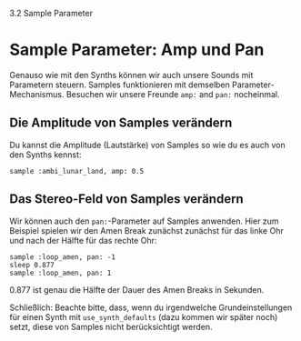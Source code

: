 3.2 Sample Parameter

# Sample Parameter: Amp und Pan

Genauso wie mit den Synths können wir auch unsere Sounds mit Parametern steuern. Samples funktionieren mit demselben Parameter-Mechanismus. Besuchen wir unsere Freunde `amp:` and `pan:` nocheinmal.

## Die Amplitude von Samples verändern

Du kannst die Amplitude (Lautstärke) von Samples so wie du es auch von den Synths kennst:

```
sample :ambi_lunar_land, amp: 0.5
```

## Das Stereo-Feld von Samples verändern

Wir können auch den `pan:`-Parameter auf Samples anwenden. Hier zum Beispiel spielen wir den Amen Break zunächst zunächst für das linke Ohr und nach der Hälfte für das rechte Ohr:

```
sample :loop_amen, pan: -1
sleep 0.877
sample :loop_amen, pan: 1
```

0.877 ist genau die Hälfte der Dauer des Amen Breaks in Sekunden.

Schließlich: Beachte bitte, dass, wenn du irgendwelche Grundeinstellungen für einen Synth mit `use_synth_defaults` (dazu kommen wir später noch) setzt, diese von Samples nicht berücksichtigt werden.
